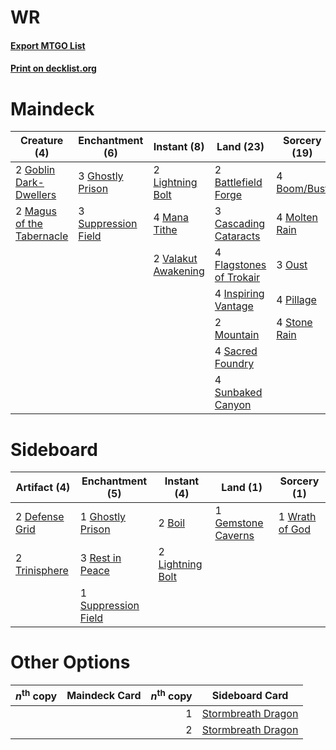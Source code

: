 # WR

#### [Export MTGO List](../collection/WR/WR.txt)
#### [Print on decklist.org](http://decklist.org/?deckmain=2%09Battlefield%20Forge%0A4%09Boom/Bust%0A3%09Cascading%20Cataracts%0A4%09Flagstones%20of%20Trokair%0A3%09Ghostly%20Prison%0A2%09Goblin%20Dark-Dwellers%0A4%09Inspiring%20Vantage%0A2%09Lightning%20Bolt%0A2%09Magus%20of%20the%20Tabernacle%0A4%09Mana%20Tithe%0A4%09Molten%20Rain%0A2%09Mountain%0A3%09Oust%0A4%09Pillage%0A4%09Sacred%20Foundry%0A4%09Stone%20Rain%0A4%09Sunbaked%20Canyon%0A3%09Suppression%20Field%0A2%09Valakut%20Awakening&deckside=2%09Boil%0A2%09Defense%20Grid%0A1%09Gemstone%20Caverns%0A1%09Ghostly%20Prison%0A2%09Lightning%20Bolt%0A3%09Rest%20in%20Peace%0A1%09Suppression%20Field%0A2%09Trinisphere%0A1%09Wrath%20of%20God)
# Maindeck

|                                            Creature (4)                                            |                                       Enchantment (6)                                       |                                         Instant (8)                                          |                                            Land (23)                                             |                                      Sorcery (19)                                      |
|----------------------------------------------------------------------------------------------------|---------------------------------------------------------------------------------------------|----------------------------------------------------------------------------------------------|--------------------------------------------------------------------------------------------------|----------------------------------------------------------------------------------------|
|2 [Goblin Dark-Dwellers](http://gatherer.wizards.com/Pages/Card/Details.aspx?multiverseid=407620)   |3 [Ghostly Prison](http://gatherer.wizards.com/Pages/Card/Details.aspx?multiverseid=420683)  |2 [Lightning Bolt](http://gatherer.wizards.com/Pages/Card/Details.aspx?multiverseid=806)      |2 [Battlefield Forge](http://gatherer.wizards.com/Pages/Card/Details.aspx?multiverseid=129479)    |4 [Boom/Bust](http://gatherer.wizards.com/Pages/Card/Details.aspx?multiverseid=126218)  |
|2 [Magus of the Tabernacle](http://gatherer.wizards.com/Pages/Card/Details.aspx?multiverseid=130719)|3 [Suppression Field](http://gatherer.wizards.com/Pages/Card/Details.aspx?multiverseid=83617)|4 [Mana Tithe](http://gatherer.wizards.com/Pages/Card/Details.aspx?multiverseid=122324)       |3 [Cascading Cataracts](http://gatherer.wizards.com/Pages/Card/Details.aspx?multiverseid=426942)  |4 [Molten Rain](http://gatherer.wizards.com/Pages/Card/Details.aspx?multiverseid=425928)|
|                                                                                                    |                                                                                             |2 [Valakut Awakening](http://gatherer.wizards.com/Pages/Card/Details.aspx?multiverseid=491818)|4 [Flagstones of Trokair](http://gatherer.wizards.com/Pages/Card/Details.aspx?multiverseid=116733)|3 [Oust](http://gatherer.wizards.com/Pages/Card/Details.aspx?multiverseid=401649)       |
|                                                                                                    |                                                                                             |                                                                                              |4 [Inspiring Vantage](http://gatherer.wizards.com/Pages/Card/Details.aspx?multiverseid=417819)    |4 [Pillage](http://gatherer.wizards.com/Pages/Card/Details.aspx?multiverseid=14755)     |
|                                                                                                    |                                                                                             |                                                                                              |2 [Mountain](http://gatherer.wizards.com/Pages/Card/Details.aspx?multiverseid=439859)             |4 [Stone Rain](http://gatherer.wizards.com/Pages/Card/Details.aspx?multiverseid=822)    |
|                                                                                                    |                                                                                             |                                                                                              |4 [Sacred Foundry](http://gatherer.wizards.com/Pages/Card/Details.aspx?multiverseid=405106)       |                                                                                        |
|                                                                                                    |                                                                                             |                                                                                              |4 [Sunbaked Canyon](http://gatherer.wizards.com/Pages/Card/Details.aspx?multiverseid=464196)      |                                                                                        |


# Sideboard

|                                      Artifact (4)                                      |                                       Enchantment (5)                                       |                                      Instant (4)                                       |                                          Land (1)                                           |                                       Sorcery (1)                                       |
|----------------------------------------------------------------------------------------|---------------------------------------------------------------------------------------------|----------------------------------------------------------------------------------------|---------------------------------------------------------------------------------------------|-----------------------------------------------------------------------------------------|
|2 [Defense Grid](http://gatherer.wizards.com/Pages/Card/Details.aspx?multiverseid=45481)|1 [Ghostly Prison](http://gatherer.wizards.com/Pages/Card/Details.aspx?multiverseid=420683)  |2 [Boil](http://gatherer.wizards.com/Pages/Card/Details.aspx?multiverseid=14630)        |1 [Gemstone Caverns](http://gatherer.wizards.com/Pages/Card/Details.aspx?multiverseid=122094)|1 [Wrath of God](http://gatherer.wizards.com/Pages/Card/Details.aspx?multiverseid=129808)|
|2 [Trinisphere](http://gatherer.wizards.com/Pages/Card/Details.aspx?multiverseid=43545) |3 [Rest in Peace](http://gatherer.wizards.com/Pages/Card/Details.aspx?multiverseid=442021)   |2 [Lightning Bolt](http://gatherer.wizards.com/Pages/Card/Details.aspx?multiverseid=806)|                                                                                             |                                                                                         |
|                                                                                        |1 [Suppression Field](http://gatherer.wizards.com/Pages/Card/Details.aspx?multiverseid=83617)|                                                                                        |                                                                                             |                                                                                         |


# Other Options

|*n*<sup>th</sup> copy|Maindeck Card|*n*<sup>th</sup> copy|                                       Sideboard Card                                        |
|---------------------|-------------|--------------------:|---------------------------------------------------------------------------------------------|
|                     |             |                    1|[Stormbreath Dragon](http://gatherer.wizards.com/Pages/Card/Details.aspx?multiverseid=373679)|
|                     |             |                    2|[Stormbreath Dragon](http://gatherer.wizards.com/Pages/Card/Details.aspx?multiverseid=373679)|

